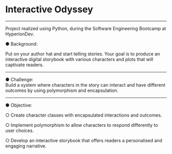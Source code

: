 # Interactive Odyssey

---

Project realized using Python, during the Software Engineering Bootcamp at HyperionDev.

● Background:

Put on your author hat and start telling stories. Your goal is to produce an interactive digital storybook with various characters and plots that
will captivate readers.

---

● Challenge:  
Build a system where characters in the story can interact and have
different outcomes by using polymorphism and encapsulation.

---

● Objective:

○ Create character classes with encapsulated interactions and outcomes.

○ Implement polymorphism to allow characters to respond differently to
user choices.

○ Develop an interactive storybook that offers readers a personalised and
engaging narrative.
